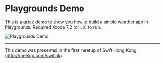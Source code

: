 # Playgrounds Demo

This is a quick demo to show you how to build a simple weather app in Playgrounds. Required Xcode 7.2 (or up) to run.


![Playgrounds Demo](https://raw.githubusercontent.com/simonng/PlaygroundDemo/master/playgrounds-demo.jpg)


---
This demo was presented in the first meetup of Swift Hong Kong (http://meetup.com/swifthk).
